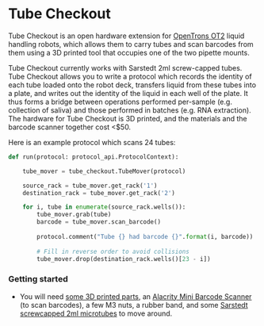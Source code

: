 # Tube Checkout

Tube Checkout is an open hardware extension for [OpenTrons OT2](http://opentrons.com) liquid handling robots, which allows them to carry tubes and scan barcodes from them using a 3D printed tool that occupies one of the two pipette mounts.

Tube Checkout currently works with Sarstedt 2ml screw-capped tubes. Tube Checkout allows you to write a protocol which records the identity of each tube loaded onto the robot deck, transfers liquid from these tubes into a plate, and writes out the identity of the liquid in each well of the plate. It thus forms a bridge between operations performed per-sample (e.g. collection of saliva) and those performed in batches (e.g. RNA extraction). The hardware for Tube Checkout is 3D printed, and the materials and the barcode scanner together cost <$50.

Here is an example protocol which scans 24 tubes:

```py
def run(protocol: protocol_api.ProtocolContext):

    tube_mover = tube_checkout.TubeMover(protocol)

    source_rack = tube_mover.get_rack('1')
    destination_rack = tube_mover.get_rack('2')

    for i, tube in enumerate(source_rack.wells()):
        tube_mover.grab(tube)
        barcode = tube_mover.scan_barcode()
        
        protocol.comment("Tube {} had barcode {}".format(i, barcode))
        
        # Fill in reverse order to avoid collisions
        tube_mover.drop(destination_rack.wells()[23 - i])
```


### Getting started
- You will need [some 3D printed parts](3D_Printing/README.md), an [Alacrity Mini Barcode Scanner](https://www.amazon.co.uk/gp/product/B07CXXVLSD/ref=ppx_yo_dt_b_asin_title_o05_s00?ie=UTF8&psc=1) (to scan barcodes), a few M3 nuts, a rubber band, and some [Sarstedt screwcapped 2ml microtubes](https://www.fishersci.com/shop/products/2ml-sc-mtube-cbs-gwb-st-cs1000/50809242) to move around.
